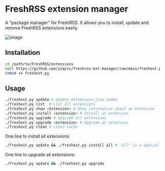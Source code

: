# FreshRSS extension manager

A "package manager" for FreshRSS. It allows you to install, update and remove FreshRSS extensions easily.

![image](https://github.com/yzqzss/freshrss-ext-manager/assets/30341059/af6d4034-7358-4130-842e-6fbb755d145b)


## Installation

```bash
cd /path/to/FreshRSS/extensions
curl https://github.com/yzqzss/freshrss-ext-manager/raw/main/freshext.py -L -o freshext.py
chmod +x freshext.py
```

## Usage

```bash
./freshext.py update # Update extensions.json index
./freshext.py list  # List all extensions
./freshext.py show <extension> # Show information about an extension
./freshext.py install <extension> # Install an extension
./freshext.py upgrade # Upgrade all extensions
./freshext.py upgrade <extension> # Upgrade an extension
./freshext.py clean # clean cache
```

One line to install all extensions:

```bash
./freshext.py update && ./freshext.py install all # "all" is a special behavior to install all extensions
```

One line to upgrade all extensions:

```bash
./freshext.py update && ./freshext.py upgrade
```
